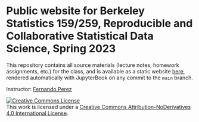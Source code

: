 # Public  website for Berkeley Statistics 159/259, Reproducible and Collaborative Statistical Data Science, Spring 2023

This repository contains all source materials (lecture notes, homework
assignments, etc.) for the class, and is available as a static website
[here](https://ucb-stat-159-s23.github.io/site), rendered
automatically with JupyterBook on any commit to the `main` branch.

Instructor: [Fernando Perez](https://fperez.org)

<a rel="license" href="http://creativecommons.org/licenses/by-nd/4.0/"><img alt="Creative Commons License" style="border-width:0" src="https://i.creativecommons.org/l/by-nd/4.0/88x31.png" /></a><br />This work is licensed under a <a rel="license" href="http://creativecommons.org/licenses/by-nd/4.0/">Creative Commons Attribution-NoDerivatives 4.0 International License</a>.
